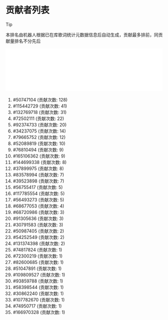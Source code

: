 # 贡献者列表

> [!TIP]
> 本排名由机器人根据已在库歌词统计元数据信息后自动生成，贡献最多排前，同贡献量排名不分先后

![贡献者头像画廊](./CONTRIBUTORS.svg)

1. #50747104 (贡献次数: 128)
2. #115442729 (贡献次数: 41)
3. #132769718 (贡献次数: 31)
4. #72502111 (贡献次数: 22)
5. #92374733 (贡献次数: 20)
6. #34237075 (贡献次数: 14)
7. #79665752 (贡献次数: 12)
8. #52089819 (贡献次数: 10)
9. #76810494 (贡献次数: 9)
10. #165106362 (贡献次数: 9)
11. #144699338 (贡献次数: 8)
12. #37899975 (贡献次数: 8)
13. #83578994 (贡献次数: 7)
14. #39523898 (贡献次数: 7)
15. #56755417 (贡献次数: 5)
16. #117785554 (贡献次数: 5)
17. #56493273 (贡献次数: 5)
18. #68677053 (贡献次数: 4)
19. #68720986 (贡献次数: 3)
20. #91305636 (贡献次数: 3)
21. #30791583 (贡献次数: 3)
22. #50987405 (贡献次数: 2)
23. #54252549 (贡献次数: 2)
24. #131374398 (贡献次数: 2)
25. #74817824 (贡献次数: 1)
26. #72300219 (贡献次数: 1)
27. #82600685 (贡献次数: 1)
28. #51047891 (贡献次数: 1)
29. #109809527 (贡献次数: 1)
30. #93859788 (贡献次数: 1)
31. #58398544 (贡献次数: 1)
32. #30862240 (贡献次数: 1)
33. #107782670 (贡献次数: 1)
34. #74950717 (贡献次数: 1)
35. #166970328 (贡献次数: 1)
